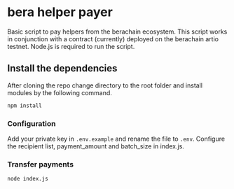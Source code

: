 # bera helper payer

Basic script to pay helpers from the berachain ecosystem. This script works in conjunction with a contract (currently) deployed on the berachain artio testnet. Node.js is required to run the script.

## Install the dependencies

After cloning the repo change directory to the root folder and install modules by the following command.

```bash
npm install
```

### Configuration

Add your private key in `.env.example` and rename the file to `.env`. Configure the recipient list, payment_amount and batch_size in index.js.

### Transfer payments

```bash
node index.js
```
